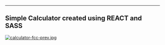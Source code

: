 
----------------------------------------------
Simple Calculator created using REACT and SASS
----------------------------------------------

[![calculator-fcc-prev.jpg](https://i.postimg.cc/59FXGtvg/calculator-fcc-prev.jpg)](https://postimg.cc/hhc4Qc2Q)
